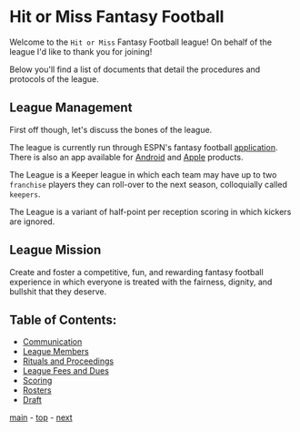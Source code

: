 # Hit or Miss Fantasy Football

Welcome to the `Hit or Miss` Fantasy Football league!
On behalf of the league I'd like to thank you for joining!

Below you'll find a list of documents that detail the procedures and protocols of the league.

## League Management

First off though, let's discuss the bones of the league.

The league is currently run through ESPN's fantasy football [application][espn].
There is also an app available for [Android][play_store] and [Apple][apple_store] products.

The League is a Keeper league in which each team may have up to two `franchise` players they can roll-over to the next season, colloquially called `keepers`.

The League is a variant of half-point per reception scoring in which kickers are ignored.

## League Mission

Create and foster a competitive, fun, and rewarding fantasy football experience in which everyone is treated with the fairness, dignity, and bullshit that they deserve.

## Table of Contents:

-   [Communication][communication]
-   [League Members][members]
-   [Rituals and Proceedings][rituals]
-   [League Fees and Dues][fees]
-   [Scoring][scoring]
-   [Rosters][rosters]
-   [Draft][draft]

[main][main] - [top][top] - [next][next]

[main]: readme.md
[top]: readme.md
[next]: communication.md

[espn]: http://games.espn.com/ffl/leagueoffice?leagueId=56226
[play_store]: https://play.google.com/store/apps/details?id=com.espn.fantasy.lm.football&hl=en
[apple_store]: https://itunes.apple.com/us/app/espn-fantasy-football-and-more-games/id555376968?mt=8
[communication]: communication.md
[members]: league_members.md
[rituals]: policies_and_procedures.md
[fees]: league_fees_and_dues.md
[scoring]: scoring.md
[rosters]: rosters.md
[draft]: draft.md
